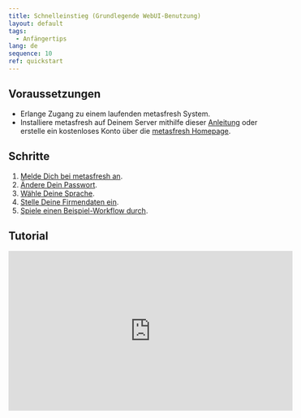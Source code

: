 ```yaml
---
title: Schnelleinstieg (Grundlegende WebUI-Benutzung)
layout: default
tags:
  - Anfängertips
lang: de
sequence: 10
ref: quickstart
---
```


## Voraussetzungen
- Erlange Zugang zu einem laufenden metasfresh System.
- Installiere metasfresh auf Deinem Server mithilfe dieser [Anleitung](http://docs.metasfresh.org/pages/installation/index_de) oder erstelle ein kostenloses Konto über die [metasfresh Homepage](http://metasfresh.com/nextgen/).

## Schritte
1. [Melde Dich bei metasfresh an](Anmeldung).
1. [Ändere Dein Passwort](Passwort_aendern).
1. [Wähle Deine Sprache](SwitchLanguage).
1. [Stelle Deine Firmendaten ein](Ersteinrichtung).
1. [Spiele einen Beispiel-Workflow durch](Workflow_Auftrag_Bis_Rechnung).

## Tutorial
<iframe width="560" height="315" src="https://www.youtube.com/embed/9ny2Cp9e99s" frameborder="0" allow="accelerometer; autoplay; encrypted-media; gyroscope; picture-in-picture" allowfullscreen></iframe>

